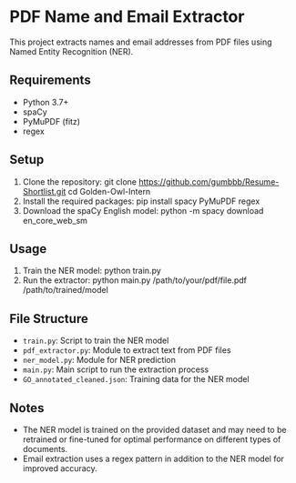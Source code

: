 
# PDF Name and Email Extractor

This project extracts names and email addresses from PDF files using Named Entity Recognition (NER).

## Requirements

- Python 3.7+
- spaCy
- PyMuPDF (fitz)
- regex

## Setup

1. Clone the repository:
git clone https://github.com/gumbbb/Resume-Shortlist.git
cd Golden-Owl-Intern
2. Install the required packages:
pip install spacy PyMuPDF regex
3. Download the spaCy English model:
python -m spacy download en_core_web_sm

## Usage

1. Train the NER model:
python train.py
2. Run the extractor:
python main.py /path/to/your/pdf/file.pdf /path/to/trained/model
## File Structure

- `train.py`: Script to train the NER model
- `pdf_extractor.py`: Module to extract text from PDF files
- `ner_model.py`: Module for NER prediction
- `main.py`: Main script to run the extraction process
- `GO_annotated_cleaned.json`: Training data for the NER model

## Notes

- The NER model is trained on the provided dataset and may need to be retrained or fine-tuned for optimal performance on different types of documents.
- Email extraction uses a regex pattern in addition to the NER model for improved accuracy.
